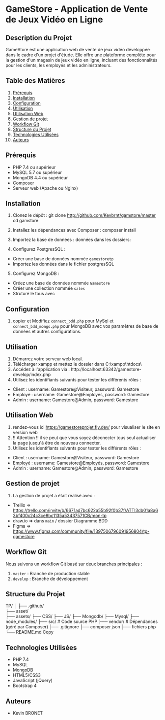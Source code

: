 # GameStore - Application de Vente de Jeux Vidéo en Ligne

## Description du Projet

GameStore est une application web de vente de jeux vidéo développée dans le cadre d'un projet d'étude. Elle offre une plateforme complète pour la gestion d'un magasin de jeux vidéo en ligne, incluant des fonctionnalités pour les clients, les employés et les administrateurs.

## Table des Matières

1. [Prérequis](#prérequis)
2. [Installation](#installation)
3. [Configuration](#configuration)
4. [Utilisation](#utilisation)
5. [Utilisation Web](#utilisation-web)
6. [Gestion de projet](#gestion-de-projet)
7. [Workflow Git](#workflow-git)
8. [Structure du Projet](#structure-du-projet)
9. [Technologies Utilisées](#technologies-utilisées)
10. [Auteurs](#auteurs)


## Prérequis

- PHP 7.4 ou supérieur
- MySQL 5.7 ou supérieur
- MongoDB 4.4 ou supérieur
- Composer
- Serveur web (Apache ou Nginx)

## Installation

1. Clonez le dépôt :
git clone http://github.com/Kevbrnt/gamstore/master
cd gamstore

3. Installez les dépendances avec Composer :
composer install

4. Importez la base de données :
données dans les dossiers:
5. Configurez PostgresSQL :
 - Créer une base de données nommée `gamestoretp`
 - Importez les données dans le fichier postgresSQL

5. Configurez MongoDB :
- Créez une base de données nommée `Gamestore`
- Créer une collection nommée `sales`
- Struturé le tous avec 

## Configuration

1. copier et Modifiez `connect_bdd.php` pour MySql et `connect_bdd_mongo.php` pour MongoDB avec vos paramètres de base de données et autres configurations.

## Utilisation

1. Démarrez votre serveur web local.
2. Télécharger xampp et mettez le dossier dans C:\xampp\htdocs\
3. Accédez à l'application via : http://localhost:63342/gamestore-develop/index.php
4. Utilisez les identifiants suivants pour tester les différents rôles :
- Client : username: Gamestore@Visiteur, password: Gamestore
- Employé : username: Gamestore@Employés, password: Gamestore
- Admin : username: Gamestore@Admin, password: Gamestore

## Utilisation Web
1. rendez-vous ici https://gamestoreprojet.fly.dev/ pour visualiser le site en version web
2. !! Attention !! il se peut que vous soyez déconecter tous seul actualiser la page jusqu'à être de nouveau connecter.
3. Utilisez les identifiants suivants pour tester les différents rôles :
- Client : username: Gamestore@Visiteur, password: Gamestore
- Employé : username: Gamestore@Employés, password: Gamestore
- Admin : username: Gamestore@Admin, password: Gamestore

## Gestion de projet
1. La gestion de projet a était réalisé avec :
 - Trellio => https://trello.com/invite/b/6671ad7bc622a55b92f0b37f/ATTI3db01a8a63bf400c24c3ce8bc1135a53437571CB/mon-tp
 - draw.io => dans `main` / dossier Diagramme BDD
 - Figma => https://www.figma.com/community/file/1397506796091956804/tp-gamestore
   
## Workflow Git

Nous suivons un workflow Git basé sur deux branches principales :

1. `master` : Branche de production stable
2. `develop` : Branche de développement

## Structure du Projet
TP/
│
├── .github/        
├── asset/              
├── assets/
├── CSS/
├── JS/
├── Mongodb/
├── Mysql/
├── node_modules/
├── src/               # Code source PHP
├── vendor/            # Dépendances (géré par Composer)
├── .gitignore
├── composer.json
├── fichiers php
└── README.md
Copy
## Technologies Utilisées

- PHP 7.4
- MySQL
- MongoDB
- HTML5/CSS3
- JavaScript (jQuery)
- Bootstrap 4

## Auteurs

- Kevin BRONET

